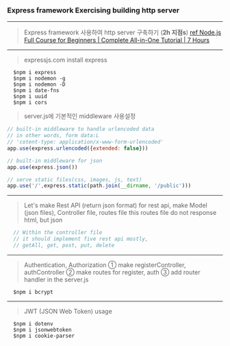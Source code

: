 ### Express framework Exercising building http server
---
> Express framework 사용하여 http server 구축하기 (**2h 지점s**)
[ref Node.js Full Course for Beginners | Complete All-in-One Tutorial | 7 Hours](https://www.youtube.com/watch?v=f2EqECiTBL8)
---
> expressjs.com 
> install express
```
  $npm i express
  $npm i nodemon -g
  $npm i nodemon -D
  $npm i date-fns
  $npm i uuid
  $npm i cors
```
> server.js에 기본적인 middleware 사용설정
```javascript
// built-in middleware to handle urlencoded data
// in other words, form data:L
// 'cotent-type: application/x-www-form-urlencoded'
app.use(express.urlencoded({extended: false}))

// built-in middleware for json
app.use(express.json())

// serve static files(css, images, js, text)
app.use('/',express.static(path.join(__dirname, '/public')))
```

---
> Let's make Rest API (return json format)
> for rest api, make Model (json files), Controller file, routes file
> this routes file do not response html, but json
```javascript
  // Within the controller file
  // it should implement five rest api mostly,
  // getAll, get, post, put, delete
```

---
> Authentication, Authorization
> ① make registerController, authController
> ② make routes for register, auth
> ③ add router handler in the server.js
```
  $npm i bcrypt
```

---
> JWT (JSON Web Token) usage
```
  $npm i dotenv 
  $npm i jsonwebtoken 
  $npm i cookie-parser
```